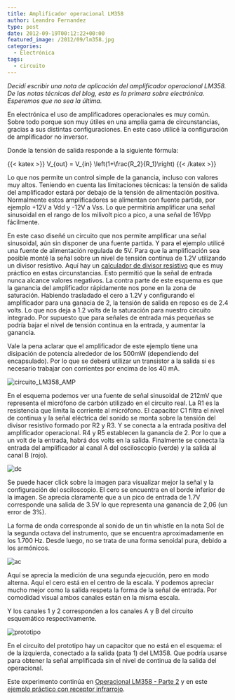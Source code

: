 ```yaml
---
title: Amplificador operacional LM358
author: Leandro Fernandez
type: post
date: 2012-09-19T00:12:22+00:00
featured_image: /2012/09/lm358.jpg
categories:
  - Electrónica
tags:
  - circuito
---
```


_Decidí escribir una nota de aplicación del amplificador operacional LM358. De las notas técnicas del blog, esta es la primera sobre electrónica. Esperemos que no sea la última._

En electrónica el uso de amplificadores operacionales es muy común. Sobre todo porque son muy útiles en una amplia gama de circunstancias, gracias a sus distintas configuraciones. En este caso utilicé la configuración de amplificador no inversor.

Donde la tensión de salida responde a la siguiente fórmula:

{{< katex >}} V_{out} = V_{in} \left(1+\frac{R_2}{R_1}\right) {{< /katex >}}

Lo que nos permite un control simple de la ganancia, incluso con valores muy altos. Teniendo en cuenta las limitaciones técnicas: la tensión de salida del amplificador estará por debajo de la tensión de alimentación positiva. Normalmente estos amplificadores se alimentan con fuente partida, por ejemplo +12V a Vdd y -12V a Vss. Lo que permitiría amplificar una señal sinusoidal en el rango de los milivolt pico a pico, a una señal de 16Vpp fácilmente.

En este caso diseñé un circuito que nos permite amplificar una señal sinusoidal, aún sin disponer de una fuente partida. Y para el ejemplo utilicé una fuente de alimentación regulada de 5V. Para que la amplificación sea posible monté la señal sobre un nivel de tensión continua de 1.2V utilizando un divisor resistivo. Aquí hay un [calculador de divisor resistivo][1] que es muy práctico en estas circunstancias. Esto permitió que la señal de entrada nunca alcance valores negativos. La contra parte de este esquema es que la ganancia del amplificador rápidamente nos pone en la zona de saturación. Habiendo trasladado el cero a 1.2V y configurando el amplificador para una ganacia de 2, la tensión de salida en reposo es de 2.4 volts. Lo que nos deja a 1.2 volts de la saturación para nuestro circuito integrado. Por supuesto que para señales de entrada más pequeñas se podría bajar el nivel de tensión continua en la entrada, y aumentar la ganancia.

Vale la pena aclarar que el amplificador de este ejemplo tiene una disipación de potencia alrededor de los 500mW (dependiendo del encapsulado). Por lo que se deberá utilizar un transistor a la salida si es necesario trabajar con corrientes por encima de los 40 mA.

![circuito_LM358_AMP](/2012/09/circuito_LM358_AMP.png)

En el esquema podemos ver una fuente de señal sinusoidal de 212mV que representa el micrófono de carbón utilizado en el circuito real. La R1 es la resistencia que limita la corriente al micrófono. El capacitor C1 filtra el nivel de continua y la señal eléctrica del sonido se monta sobre la tensión del divisor resistivo formado por R2 y R3. Y se conecta a la entrada positiva del amplificador operacional. R4 y R5 establecen la ganancia de 2. Por lo que a un volt de la entrada, habrá dos volts en la salida. Finalmente se conecta la entrada del amplificador al canal A del osciloscopio (verde) y la salida al canal B (rojo).

![dc](/2012/09/dc.png)
  
Se puede hacer click sobre la imagen para visualizar mejor la señal y la configuración del osciloscopio. El cero se encuentra en el borde inferior de la imagen. Se aprecia claramente que a un pico de entrada de 1.7V corresponde una salida de 3.5V lo que representa una ganancia de 2,06 (un error de 3%).

La forma de onda corresponde al sonido de un tin whistle en la nota Sol de la segunda octava del instrumento, que se encuentra aproximadamente en los 1.700 Hz. Desde luego, no se trata de una forma senoidal pura, debido a los armónicos.

![ac](/2012/09/ac.png)
  
Aquí se aprecia la medición de una segunda ejecución, pero en modo alterna. Aquí el cero está en el centro de la escala. Y podemos apreciar mucho mejor como la salida respeta la forma de la señal de entrada. Por comodidad visual ambos canales están en la misma escala.

Y los canales 1 y 2 corresponden a los canales A y B del circuito esquemático respectivamente.

![prototipo](/2012/09/prototipo.jpg)

En el circuito del prototipo hay un capacitor que no está en el esquema: el de la izquierda, conectado a la salida (pata 1) del LM358. Que podría usarse para obtener la señal amplificada sin el nivel de continua de la salida del operacional.

Este experimento continúa en [Operacional LM358 - Parte 2][2] y en este [ejemplo práctico con receptor infrarrojo][3].

 [1]: https://gzalo.com/calculators/voltage-divider/
 [2]: /operacional-lm358-parte-2
 [3]: /lm358-amplificando-fototransistor-ir